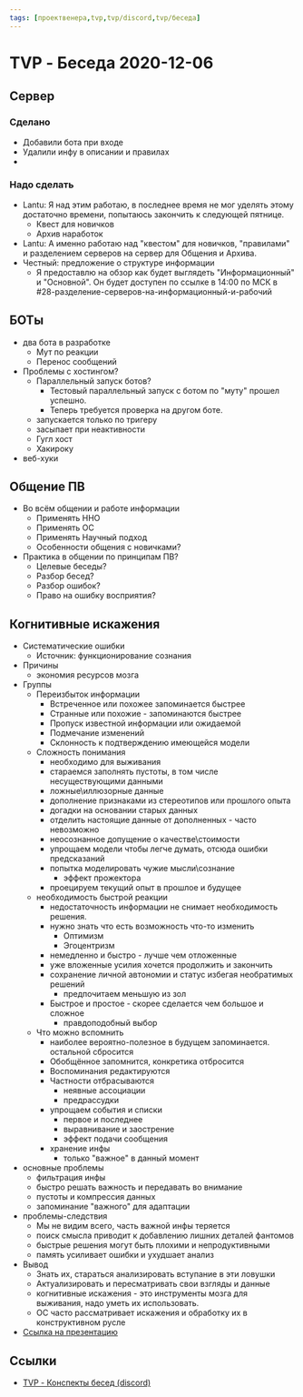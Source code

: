 ```yaml
---
tags: [проектвенера,tvp,tvp/discord,tvp/беседа]
---
```

# TVP - Беседа 2020-12-06

## Сервер

### Сделано

  - Добавили бота при входе
  - Удалили инфу в описании и правилах
  - 
### Надо сделать

  - Lantu: Я над этим работаю, в последнее время не мог уделять этому достаточно времени, попытаюсь закончить к следующей пятнице.
      - Квест для новичков
      - Архив наработок
  - Lantu: А именно работаю над &quot;квестом&quot; для новичков, &quot;правилами&quot; и разделением серверов на сервер для Общения и Архива.
  - Честный: предложение о структуре информации
      - Я предоставлю на обзор как будет выглядеть &quot;Информационный&quot; и &quot;Основной&quot;. Он будет доступен по ссылке в 14:00 по МСК в \#28-разделение-серверов-на-информационный-и-рабочий

## БОТы

  - два бота в разработке
      - Мут по реакции
      - Перенос сообщений
  - Проблемы с хостингом?
      - Параллельный запуск ботов?
          - Тестовый параллельный запуск с ботом по &quot;муту&quot; прошел успешно.
          - Теперь требуется проверка на другом боте.
      - запускается только по тригеру
      - засыпает при неактивности
      - Гугл хост
      - Хакироку
  - веб-хуки

## Общение ПВ
  - Во всём общении и работе информации
      - Применять ННО
      - Применять ОС
      - Применять Научный подход
      - Особенности общения с новичками?
  - Практика в общении по принципам ПВ?
      - Целевые беседы?
      - Разбор бесед?
      - Разбор ошибок?
      - Право на ошибку восприятия?

## Когнитивные искажения
  - Систематические ошибки
      - Источник: функционирование сознания
  - Причины
      - экономия ресурсов мозга
  - Группы
      - Переизбыток информации
          - Встреченное или похожее запоминается быстрее
          - Странные или похожие - запоминаются быстрее
          - Пропуск известной информации или ожидаемой
          - Подмечание изменений
          - Склонность к подтверждению имеющейся модели
      - Сложность понимания
          - необходимо для выживания
          - стараемся заполнять пустоты, в том числе несуществующими данными
          - ложные\иллюзорные данные
          - дополнение признаками из стереотипов или прошлого опыта
          - догадки на основании старых данных
          - отделить настоящие данные от дополненных - часто невозможно
          - неосознанное допущение о качестве\стоимости
          - упрощаем модели чтобы легче думать, отсюда ошибки предсказаний
          - попытка моделировать чужие мысли\сознание
              - эффект прожектора
          - проецируем текущий опыт в прошлое и будущее
      - необходимость быстрой реакции
          - недостаточность информации не снимает необходимость решения.
          - нужно знать что есть возможность что-то изменить
              - Оптимизм
              - Эгоцентризм
          - немедленно и быстро - лучше чем отложенные
          - уже вложенные усилия хочется продолжить и закончить
          - сохранение личной автономии и статус избегая необратимых решений
              - предпочитаем меньшую из зол
          - Быстрое и простое - скорее сделается чем большое и сложное
              - правдоподобный выбор
      - Что можно вспомнить
          - наиболее вероятно-полезное в будущем запоминается. остальной сбросится
          - Обобщённое запомнится, конкретика отбросится
          - Воспоминания редактируются
          - Частности отбрасываются
              - неявные ассоциации
              - предрассудки
          - упрощаем события и списки
              - первое и последнее
              - выравнивание и заострение
              - эффект подачи сообщения
          - хранение инфы
              - только &quot;важное&quot; в данный момент
  - основные проблемы
      - фильтрация инфы
      - быстро решать важность и передавать во внимание
      - пустоты и компрессия данных
      - запоминание &quot;важного&quot; для адаптации
  - проблемы-следствия
      - Мы не видим всего, часть важной инфы теряется
      - поиск смысла приводит к добавлению лишних деталей фантомов
      - быстрые решения могут быть плохими и непродуктивными
      - память усиливает ошибки и ухудшает анализ
  - Вывод
      - Знать их, стараться анализировать вступание в эти ловушки
      - Актуализировать и пересматривать свои взгляды и данные
      - когнитивные искажения - это инструменты мозга для выживания, надо уметь их использовать.
      - ОС часто рассматривает искажения и обработку их в конструктивном русле
  - [Ссылка на презентацию](https://docs.google.com/presentation/d/14AApIU6ZOrjN5UaED5kvbQkHW971NV_h9pPCtNgi2eg/edit?usp=sharing)

## Ссылки

- [TVP - Конспекты бесед (discord)](TVP%20-%20%D0%9A%D0%BE%D0%BD%D1%81%D0%BF%D0%B5%D0%BA%D1%82%D1%8B%20%D0%B1%D0%B5%D1%81%D0%B5%D0%B4%20(discord).md)